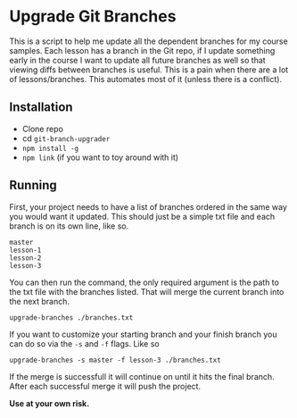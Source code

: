 # Upgrade Git Branches

This is a script to help me update all the dependent branches for my course samples. Each lesson has a branch in the Git repo, if I update something early in the course I want to update all future branches as well so that viewing diffs between branches is useful. This is a pain when there are a lot of lessons/branches. This automates most of it (unless there is a conflict).

## Installation

- Clone repo
- cd `git-branch-upgrader`
- `npm install -g`
- `npm link` (if you want to toy around with it)

## Running

First, your project needs to have a list of branches ordered in the same way you would want it updated. This should just be a simple txt file and each branch is on its own line, like so.

```
master
lesson-1
lesson-2
lesson-3
```

You can then run the command, the only required argument is the path to the txt file with the branches listed. That will merge the current branch into the next branch.

`upgrade-branches ./branches.txt`

If you want to customize your starting branch and your finish branch you can do so via the `-s` and `-f` flags. Like so

`upgrade-branches -s master -f lesson-3 ./branches.txt`

If the merge is successfull it will continue on until it hits the final branch. After each successful merge it will push the project.

__Use at your own risk.__
